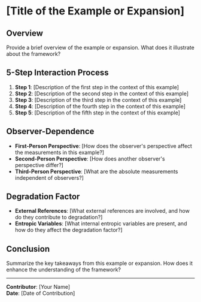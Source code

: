 # [Title of the Example or Expansion]

## Overview
Provide a brief overview of the example or expansion. What does it illustrate about the framework?

## 5-Step Interaction Process
1. **Step 1**: [Description of the first step in the context of this example]
2. **Step 2**: [Description of the second step in the context of this example]
3. **Step 3**: [Description of the third step in the context of this example]
4. **Step 4**: [Description of the fourth step in the context of this example]
5. **Step 5**: [Description of the fifth step in the context of this example]

## Observer-Dependence
- **First-Person Perspective**: [How does the observer's perspective affect the measurements in this example?]
- **Second-Person Perspective**: [How does another observer's perspective differ?]
- **Third-Person Perspective**: [What are the absolute measurements independent of observers?]

## Degradation Factor
- **External References**: [What external references are involved, and how do they contribute to degradation?]
- **Entropic Variables**: [What internal entropic variables are present, and how do they affect the degradation factor?]

## Conclusion
Summarize the key takeaways from this example or expansion. How does it enhance the understanding of the framework?

---

**Contributor**: [Your Name]  
**Date**: [Date of Contribution]